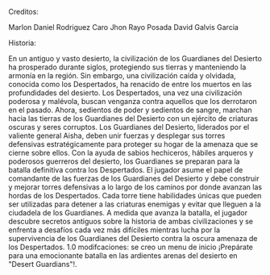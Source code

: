 Creditos:

Marlon Daniel Rodriguez Caro
Jhon Rayo Posada
David Galvis Garcia

 Historia:
 
 En un antiguo y vasto desierto, la civilización de los Guardianes del Desierto ha prosperado durante siglos, protegiendo sus tierras y manteniendo
 la armonía en la región. Sin embargo, una civilización caída y olvidada, conocida como los Despertados, ha renacido de entre los muertos en las profundidades del desierto.
Los Despertados, una vez una civilización poderosa y malévola, buscan venganza contra aquellos que los derrotaron en el pasado. Ahora, sedientos
de poder y sedientos de sangre, marchan hacia las tierras de los Guardianes del Desierto con un ejército de criaturas oscuras y seres corruptos.
Los Guardianes del Desierto, liderados por el valiente general Aisha, deben unir fuerzas y desplegar sus torres defensivas estratégicamente para 
proteger su hogar de la amenaza que se cierne sobre ellos. Con la ayuda de sabios hechiceros, hábiles arqueros y poderosos guerreros del 
desierto, los Guardianes se preparan para la batalla definitiva contra los Despertados.
El jugador asume el papel de comandante de las fuerzas de los Guardianes del Desierto y debe construir y mejorar torres defensivas a lo largo 
de los caminos por donde avanzan las hordas de los Despertados. Cada torre tiene habilidades únicas que pueden ser utilizadas para detener 
a las criaturas enemigas y evitar que lleguen a la ciudadela de los Guardianes. A medida que avanza la batalla, el jugador descubre secretos 
antiguos sobre la historia de ambas civilizaciones y se enfrenta a desafíos cada vez más difíciles mientras lucha por la supervivencia de los 
Guardianes del Desierto contra la oscura amenaza de los Despertados.
1.0
modifcaciones: se creo un menu de inicio
¡Prepárate para una emocionante batalla en las ardientes arenas del desierto en "Desert Guardians"!.

